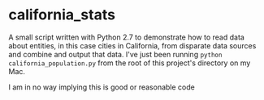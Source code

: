 # california_stats

A small script written with Python 2.7 to demonstrate how to read data about entities, in this case cities in California, from disparate data sources and combine and output that data. I've just been running `python california_population.py` from the root of this project's directory on my Mac.

I am in no way implying this is good or reasonable code

